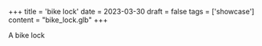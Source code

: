 +++
title = 'bike lock'
date = 2023-03-30
draft = false
tags = ['showcase']
content = "bike_lock.glb"
+++

A bike lock